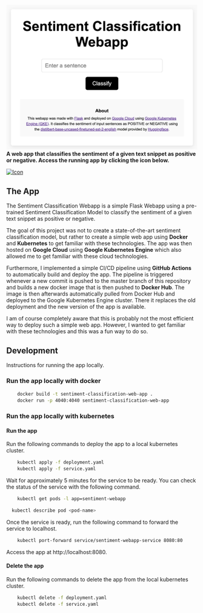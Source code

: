 ![App UI](/static/assets/webapp_ui.png)
**A web app that classifies the sentiment of a given text snippet as positive or negative.
Access the running app by clicking the icon below.**


[<img src="static/assets/favicon.ico" alt="Icon" width="60" height="60">](http://34.118.124.220/)



## The App
The Sentiment Classification Webapp is a simple Flask Webapp using a pre-trained
Sentiment Classification Model to classify the sentiment of a given text snippet as positive or negative.


The goal of this project was not to create a state-of-the-art sentiment classification model,
but rather to create a simple web app using **Docker** and **Kubernetes** to get familiar with these technologies.
The app was then hosted on **Google Cloud** using **Google Kubernetes Engine** which also allowed me to get familiar
with these cloud technologies.

Furthermore, I implemented a simple CI/CD pipeline using **GitHub Actions** to automatically build and deploy the app.
The pipeline is triggered whenever a new commit is pushed to the master branch of this repository and builds a new 
docker image that is then pushed to **Docker Hub**. The image is then afterwards automatically pulled from Docker Hub and deployed to the
Google Kubernetes Engine cluster. There it replaces the old deployment and the new version of the app is available. 

I am of course completely aware that this is probably not the most efficient way to
deploy such a simple web app. However, I wanted to get familiar with these technologies and this was a fun way to do so.


## Development
Instructions for running the app locally.

### Run the app locally with docker

```bash
    docker build -t sentiment-classification-web-app .
    docker run -p 4040:4040 sentiment-classification-web-app
```

### Run the app locally with kubernetes

#### Run the app
Run the following commands to deploy the app to a local kubernetes cluster.
```bash
    kubectl apply -f deployment.yaml
    kubectl apply -f service.yaml
```
Wait for approximately 5 minutes for the service to be ready.
You can check the status of the service with the following command.
```bash
    kubectl get pods -l app=sentiment-webapp
```
```bash
  kubectl describe pod <pod-name>
```
Once the service is ready, run the following command to forward the service to localhost.
```bash
    kubectl port-forward service/sentiment-webapp-service 8080:80
```

Access the app at http://localhost:8080.

#### Delete the app
Run the following commands to delete the app from the local kubernetes cluster.
```bash
    kubectl delete -f deployment.yaml
    kubectl delete -f service.yaml
```
